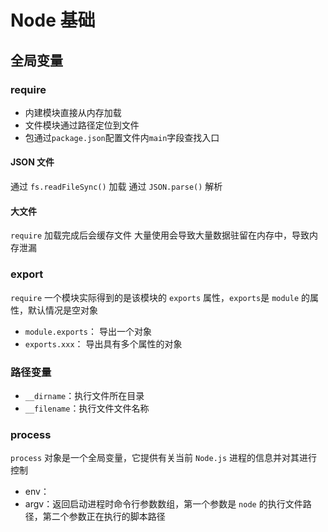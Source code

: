 # Node 基础

## 全局变量

### require

- 内建模块直接从内存加载
- 文件模块通过路径定位到文件
- 包通过`package.json`配置文件内`main`字段查找入口

#### JSON 文件

通过 `fs.readFileSync()` 加载
通过 `JSON.parse()` 解析

#### 大文件

`require` 加载完成后会缓存文件
大量使用会导致大量数据驻留在内存中，导致内存泄漏

### export

`require` 一个模块实际得到的是该模块的 `exports` 属性，`exports`是 `module` 的属性，默认情况是空对象

- `module.exports`： 导出一个对象
- `exports.xxx`： 导出具有多个属性的对象

### 路径变量

- `__dirname`：执行文件所在目录
- `__filename`：执行文件文件名称

### process

`process` 对象是一个全局变量，它提供有关当前 `Node.js` 进程的信息并对其进行控制

+ env：
+ argv：返回启动进程时命令行参数数组，第一个参数是 `node` 的执行文件路径，第二个参数正在执行的脚本路径
